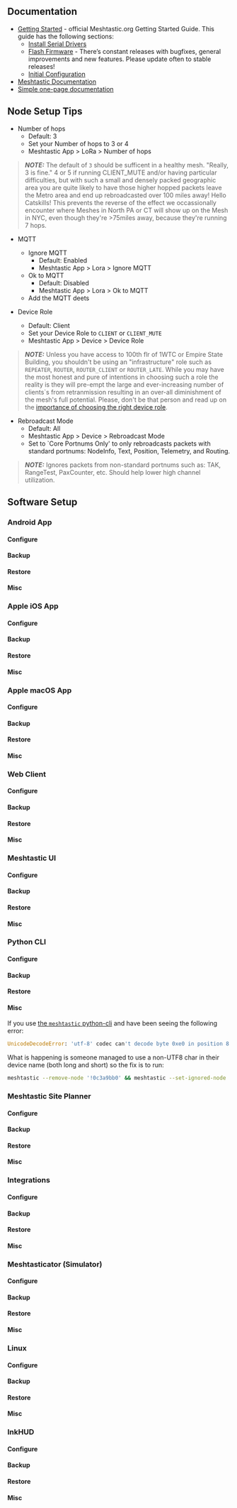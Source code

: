 ## Documentation
- [Getting Started](https://meshtastic.org/docs/getting-started/) - official Meshtastic.org Getting Started Guide. This guide has the following sections:
  - [Install Serial Drivers](https://meshtastic.org/docs/getting-started/serial-drivers/)
  - [Flash Firmware](https://meshtastic.org/docs/getting-started/flashing-firmware/) - There’s constant releases with bugfixes, general improvements and new features. Please update often to stable releases!
  - [Initial Configuration](https://meshtastic.org/docs/getting-started/initial-config/)
- [Meshtastic Documentation](https://meshtastic.org/docs/introduction/)
- [Simple one-page documentation](https://makernexuswiki.com/wiki/Meshtastic)
  
## Node Setup Tips 
- Number of hops
  - Default: 3
  - Set your Number of hops to 3 or 4
  - Meshtastic App > LoRa > Number of hops
    
> **_NOTE:_**  The default of `3` should be sufficent in a healthy mesh.  "Really, 3 is fine." 4 or 5 if running CLIENT_MUTE and/or having particular difficulties, but with such a small and densely packed geographic area you are quite likely to have those higher hopped packets leave the Metro area and end up rebroadcasted over 100 miles away! Hello Catskills! This prevents the reverse of the effect we occassionally encounter where Meshes in North PA or CT will show up on the Mesh in NYC, even though they're >75miles away, because they're running 7 hops.

- MQTT
  - Ignore MQTT
    - Default: Enabled
    - Meshtastic App > Lora > Ignore MQTT
  - Ok to MQTT
    - Default: Disabled
    - Meshtastic App > Lora > Ok to MQTT
  - Add the MQTT deets
    
- Device Role
  - Default: Client
  - Set your Device Role to `CLIENT` or `CLIENT_MUTE`
  - Meshtastic App > Device > Device Role

> **_NOTE:_**  Unless you have access to 100th flr of 1WTC or Empire State Building, you shouldn't be using an "infrastructure" role such as `REPEATER`, `ROUTER`, `ROUTER_CLIENT` or `ROUTER_LATE`. While you may have the most honest and pure of intentions in choosing such a role the reality is they will pre-empt the large and ever-increasing number of clients`s from retranmission resulting in an over-all diminishment of the mesh's full potential. Please, don't be that person and read up on the [importance of choosing the right device role](https://meshtastic.org/blog/choosing-the-right-device-role/).

- Rebroadcast Mode
  - Default: All
  - Meshtastic App > Device > Rebroadcast Mode
  - Set to `Core Portnums Only' to only rebroadcasts packets with standard portnums: NodeInfo, Text, Position, Telemetry, and Routing.
 
 > **_NOTE:_**  Ignores packets from non-standard portnums such as: TAK, RangeTest, PaxCounter, etc. Should help lower high channel utilization.

## Software Setup

### Android App

#### Configure
#### Backup
#### Restore
#### Misc

### Apple iOS App

#### Configure
#### Backup
#### Restore
#### Misc

### Apple macOS App

#### Configure
#### Backup
#### Restore
#### Misc

### Web Client

#### Configure
#### Backup
#### Restore
#### Misc

### Meshtastic UI

#### Configure
#### Backup
#### Restore
#### Misc

### Python CLI
#### Configure
#### Backup
#### Restore
#### Misc

If you use [the `meshtastic` python-cli](https://meshtastic.org/docs/software/python/cli/) and have been seeing the following error:
```Python
UnicodeDecodeError: 'utf-8' codec can't decode byte 0xe0 in position 8: 'utf-8' codec can't decode byte 0xe0 in position 8: unexpected end of data in field: meshtastic.protobuf.User.long_name```
```
What is happening is someone managed to use a non-UTF8 char in their device name (both long and short) so the fix is to run:
```bash
meshtastic --remove-node '!0c3a9bb0' && meshtastic --set-ignored-node '!0c3a9bb0'
```

### Meshtastic Site Planner

#### Configure
#### Backup
#### Restore
#### Misc

### Integrations

#### Configure
#### Backup
#### Restore
#### Misc

### Meshtasticator (Simulator)

#### Configure
#### Backup
#### Restore
#### Misc

### Linux

#### Configure
#### Backup
#### Restore
#### Misc

### InkHUD

#### Configure
#### Backup
#### Restore
#### Misc
